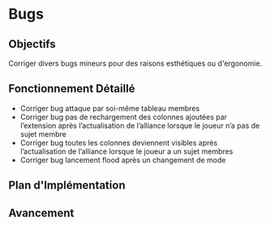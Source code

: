 # Bugs

## Objectifs
Corriger divers bugs mineurs pour des raisons esthétiques ou d'ergonomie.

## Fonctionnement Détaillé
- Corriger bug attaque par soi-même tableau membres
- Corriger bug pas de rechargement des colonnes ajoutées par l’extension après l’actualisation de l’alliance lorsque le joueur n’a pas de sujet membre
- Corriger bug toutes les colonnes deviennent visibles après l’actualisation de l’alliance lorsque le joueur a un sujet membres
- Corriger bug lancement flood après un changement de mode


## Plan d'Implémentation

## Avancement